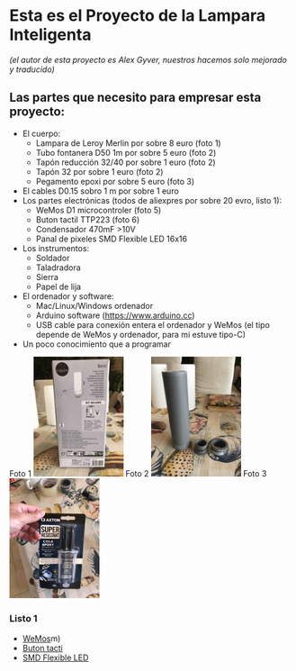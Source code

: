 # Esta es el Proyecto de la Lampara Inteligenta
*(el autor de esta proyecto es Alex Gyver, nuestros hacemos solo mejorado y traducido)*



## Las partes que necesito para empresar esta proyecto:
  - El cuerpo:
    - Lampara de Leroy Merlin por sobre 8 euro (foto 1)
    - Tubo fontanera D50 1m  por sobre 5 euro (foto 2)
    - Tapón reducción 32/40 por sobre 1 euro (foto 2)
    - Tapón 32 por sobre 1 euro (foto 2)
    - Pegamento epoxi por sobre 5 euro (foto 3)
  - El cables D0.15 sobro 1 m por sobre 1 euro
  - Los partes electrónicas (todos de aliexpres por sobre 20 evro, listo 1):
    - WeMos D1 microcontroler (foto 5)
    - Buton tactil TTP223 (foto 6)
    - Condensador 470mF >10V 
    - Panal de pixeles SMD Flexible LED 16x16
  - Los instrumentos:
    - Soldador
    - Taladradora
    - Sierra
    - Papel de lija
  - El ordenador y software:
    - Mac/Linux/Windows ordenador
    - Arduino software (https://www.arduino.cc)
    - USB cable para conexión entera el ordenador y WeMos (el tipo depende de WeMos y ordenador, para mi estuve tipo-C)
  - Un poco conocimiento que a programar

Foto 1
<img src="1.jpg" width=160/>
Foto 2
<img src="2.jpg" width=160/>
Foto 3
<img src="3.jpg" width=160/>

### Listo 1
- [WeMos](https://www.googleadservices.com/pagead/aclk?sa=L&ai=DChcSEwij2pKXvfH6AhUUGgYAHT_ZAm8YABAOGgJ3cw&ohost=www.google.com&cid=CAASJeRoB_NchBp-KO9fUEZ0aflMdro387RihiJkTLv-ooXUWXaT3CA&sig=AOD64_2H3ZxKkmv_tnPuYZYkX08dnLMV_A&ctype=5&q=&ved=2ahUKEwi3t4qXvfH6AhVN0IUKHX7GB1kQ9aACKAB6BAgFEBI&adurl=)m)
- [Buton tacti](https://www.google.com/url?sa=i&url=https%3A%2F%2Fes.aliexpress.com%2Fitem%2F32451378348.html&psig=AOvVaw0UCYNq85LD1kwoZ-cMa5-p&ust=1666447228505000&source=images&cd=vfe&ved=0CAsQjhxqFwoTCMiQme298foCFQAAAAAdAAAAABAD)
- [SMD Flexible LED](https://www.googleadservices.com/pagead/aclk?sa=L&ai=DChcSEwjP0bXWvfH6AhVEutUKHatKDG0YABAIGgJ3cw&ohost=www.google.com&cid=CAASJeRoIiMTTs2YsemtsOMaUqrh96dB2YpjZYGEJE1qm2M1diT5vHA&sig=AOD64_0HClVqk1m1lsXG1QnhkMOmN-sdIA&ctype=5&q=&ved=2ahUKEwiZu67WvfH6AhVQ3RoKHb6tBdsQ9aACKAB6BAgFEFY&adurl=)
